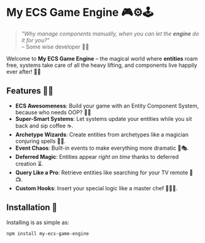 # My ECS Game Engine 🎮⚙️🕹️

> _"Why manage components manually, when you can let the **engine** do it for you?"_  
> – Some wise developer 🧙‍♂️

Welcome to **My ECS Game Engine** – the magical world where **entities** roam free, systems take care of all the heavy lifting, and components live happily ever after! 🏰✨

## Features 🦾💡

- **ECS Awesomeness**: Build your game with an Entity Component System, because who needs OOP? 🤷‍♂️
- **Super-Smart Systems**: Let systems update your entities while you sit back and sip coffee ☕.
- **Archetype Wizards**: Create entities from archetypes like a magician conjuring spells 🧙‍♀️.
- **Event Chaos**: Built-in events to make everything more dramatic 📡🎭.
- **Deferred Magic**: Entities appear *right on time* thanks to deferred creation ⏳.
- **Query Like a Pro**: Retrieve entities like searching for your TV remote 🧐📺.
- **Custom Hooks**: Insert your special logic like a master chef 🍲👨‍🍳.

## Installation 🎉

Installing is as simple as:

```bash
npm install my-ecs-game-engine
